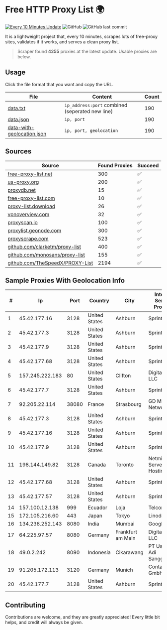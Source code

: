 
# Free HTTP Proxy List 🌍

[![Every 10 Minutes Update](https://github.com/mertguvencli/http-proxy-list/actions/workflows/main.yml/badge.svg?branch=main)](https://github.com/mertguvencli/http-proxy-list/actions/workflows/main.yml)
![GitHub](https://img.shields.io/github/license/mertguvencli/http-proxy-list)
![GitHub last commit](https://img.shields.io/github/last-commit/mertguvencli/http-proxy-list)

It is a lightweight project that, every 10 minutes, scrapes lots of free-proxy sites, validates if it works, and serves a clean proxy list.


> Scraper found **4255** proxies at the latest update. Usable proxies are below.

## Usage

Click the file format that you want and copy the URL.


|File|Content|Count|
|----|-------|-----|
|[data.txt](https://raw.githubusercontent.com/mertguvencli/http-proxy-list/main/proxy-list/data.txt)|`ip_address:port` combined (seperated new line)|190|
|[data.json](https://raw.githubusercontent.com/mertguvencli/http-proxy-list/main/proxy-list/data.json)|`ip, port`|190|
|[data-with-geolocation.json](https://raw.githubusercontent.com/mertguvencli/http-proxy-list/main/proxy-list/data-with-geolocation.json)|`ip, port, geolocation`|190|

## Sources

|Source|Found Proxies|Succeed|
|------|-------------|-------|
|[free-proxy-list.net](https://free-proxy-list.net)|300|✅|
|[us-proxy.org](https://www.us-proxy.org)|200|✅|
|[proxydb.net](http://proxydb.net)|15|✅|
|[free-proxy-list.com](https://free-proxy-list.com/?page=&port=&type%5B%5D=http&type%5B%5D=https&up_time=0&search=Search)|10|✅|
|[proxy-list.download](https://www.proxy-list.download/HTTP)|26|✅|
|[vpnoverview.com](https://vpnoverview.com/privacy/anonymous-browsing/free-proxy-servers)|32|✅|
|[proxyscan.io](https://www.proxyscan.io)|100|✅|
|[proxylist.geonode.com](https://proxylist.geonode.com/api/proxy-list?limit=300&page=1&sort_by=lastChecked&sort_type=desc&protocols=http,https)|300|✅|
|[proxyscrape.com](https://api.proxyscrape.com/v2/?request=displayproxies&protocol=http&timeout=10000&country=all&ssl=all&anonymity=all)|523|✅|
|[github.com/clarketm/proxy-list](https://raw.githubusercontent.com/clarketm/proxy-list/master/proxy-list-raw.txt)|400|✅|
|[github.com/monosans/proxy-list](https://raw.githubusercontent.com/monosans/proxy-list/main/proxies/http.txt)|155|✅|
|[github.com/TheSpeedX/PROXY-List](https://raw.githubusercontent.com/TheSpeedX/PROXY-List/master/http.txt)|2194|✅|


## Sample Proxies With Geolocation Info

|#|Ip|Port|Country|City|Internet Service Provider|
|-|--|----|-------|----|-------------------------|
|1|45.42.177.16|3128|United States|Ashburn|Sprint|
|2|45.42.177.3|3128|United States|Ashburn|Sprint|
|3|45.42.177.9|3128|United States|Ashburn|Sprint|
|4|45.42.177.68|3128|United States|Ashburn|Sprint|
|5|157.245.222.183|80|United States|Clifton|DigitalOcean, LLC|
|6|45.42.177.7|3128|United States|Ashburn|Sprint|
|7|92.205.22.114|38080|France|Strasbourg|GD MASS Network|
|8|45.42.177.3|3128|United States|Ashburn|Sprint|
|9|45.42.177.16|3128|United States|Ashburn|Sprint|
|10|45.42.177.9|3128|United States|Ashburn|Sprint|
|11|198.144.149.82|3128|Canada|Toronto|Netminders Server Hosting|
|12|45.42.177.68|3128|United States|Ashburn|Sprint|
|13|45.42.177.57|3128|United States|Ashburn|Sprint|
|14|157.100.12.138|999|Ecuador|Loja|Telconet S.A|
|15|172.105.216.60|443|Japan|Tokyo|Linode, LLC|
|16|134.238.252.143|8080|India|Mumbai|Google LLC|
|17|64.225.97.57|8080|Germany|Frankfurt am Main|DigitalOcean, LLC|
|18|49.0.2.242|8090|Indonesia|Cikarawang|PT Usaha Adi Sanggoro|
|19|91.205.172.113|3120|Germany|Munich|Contabo GmbH|
|20|45.42.177.7|3128|United States|Ashburn|Sprint|



## Contributing

Contributions are welcome, and they are greatly appreciated! Every
little bit helps, and credit will always be given.

